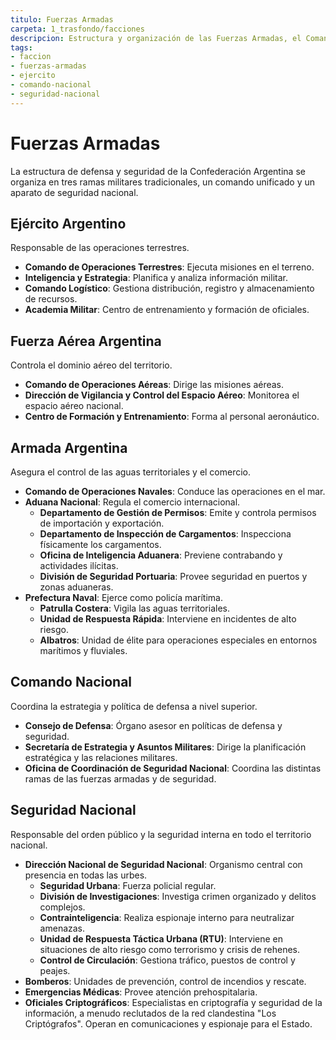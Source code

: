 ```yaml
---
titulo: Fuerzas Armadas
carpeta: 1_trasfondo/facciones
descripcion: Estructura y organización de las Fuerzas Armadas, el Comando Nacional y las fuerzas de Seguridad Nacional de la Confederación Argentina.
tags:
- faccion
- fuerzas-armadas
- ejercito
- comando-nacional
- seguridad-nacional
---
```


# Fuerzas Armadas

La estructura de defensa y seguridad de la Confederación Argentina se organiza en tres ramas militares tradicionales, un comando unificado y un aparato de seguridad nacional.

## Ejército Argentino

Responsable de las operaciones terrestres.

- **Comando de Operaciones Terrestres**: Ejecuta misiones en el terreno.
- **Inteligencia y Estrategia**: Planifica y analiza información militar.
- **Comando Logístico**: Gestiona distribución, registro y almacenamiento de recursos.
- **Academia Militar**: Centro de entrenamiento y formación de oficiales.

## Fuerza Aérea Argentina

Controla el dominio aéreo del territorio.

- **Comando de Operaciones Aéreas**: Dirige las misiones aéreas.
- **Dirección de Vigilancia y Control del Espacio Aéreo**: Monitorea el espacio aéreo nacional.
- **Centro de Formación y Entrenamiento**: Forma al personal aeronáutico.

## Armada Argentina

Asegura el control de las aguas territoriales y el comercio.

- **Comando de Operaciones Navales**: Conduce las operaciones en el mar.
- **Aduana Nacional**: Regula el comercio internacional.
    - **Departamento de Gestión de Permisos**: Emite y controla permisos de importación y exportación.
    - **Departamento de Inspección de Cargamentos**: Inspecciona físicamente los cargamentos.
    - **Oficina de Inteligencia Aduanera**: Previene contrabando y actividades ilícitas.
    - **División de Seguridad Portuaria**: Provee seguridad en puertos y zonas aduaneras.
- **Prefectura Naval**: Ejerce como policía marítima.
    - **Patrulla Costera**: Vigila las aguas territoriales.
    - **Unidad de Respuesta Rápida**: Interviene en incidentes de alto riesgo.
    - **Albatros**: Unidad de élite para operaciones especiales en entornos marítimos y fluviales.

## Comando Nacional

Coordina la estrategia y política de defensa a nivel superior.

- **Consejo de Defensa**: Órgano asesor en políticas de defensa y seguridad.
- **Secretaría de Estrategia y Asuntos Militares**: Dirige la planificación estratégica y las relaciones militares.
- **Oficina de Coordinación de Seguridad Nacional**: Coordina las distintas ramas de las fuerzas armadas y de seguridad.

## Seguridad Nacional

Responsable del orden público y la seguridad interna en todo el territorio nacional.

- **Dirección Nacional de Seguridad Nacional**: Organismo central con presencia en todas las urbes.
    - **Seguridad Urbana**: Fuerza policial regular.
    - **División de Investigaciones**: Investiga crimen organizado y delitos complejos.
    - **Contrainteligencia**: Realiza espionaje interno para neutralizar amenazas.
    - **Unidad de Respuesta Táctica Urbana (RTU)**: Interviene en situaciones de alto riesgo como terrorismo y crisis de rehenes.
    - **Control de Circulación**: Gestiona tráfico, puestos de control y peajes.
- **Bomberos**: Unidades de prevención, control de incendios y rescate.
- **Emergencias Médicas**: Provee atención prehospitalaria.
- **Oficiales Criptográficos**: Especialistas en criptografía y seguridad de la información, a menudo reclutados de la red clandestina "Los Criptógrafos". Operan en comunicaciones y espionaje para el Estado.
